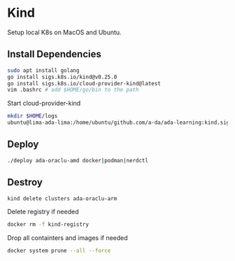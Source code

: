 # Kind

Setup local K8s on MacOS and Ubuntu.

## Install Dependencies

```bash
sudo apt install golang
go install sigs.k8s.io/kind@v0.25.0
go install sigs.k8s.io/cloud-provider-kind@latest
vim .bashrc # add $HOME/go/bin to the path
```

Start cloud-provider-kind

```bash
mkdir $HOME/logs
ubuntu@lima-ada-lima:/home/ubuntu/github.com/a-da/ada-learning:kind.sigs.k8s.io/kind.sigs.k8s.io$ nohup cloud-provider-kind &>> $HOME/logs/cloud-provider-kind.log &
```

## Deploy

```bash
./deploy ada-oraclu-amd docker|podman|nerdctl
```

## Destroy

```bash
kind delete clusters ada-oraclu-arm
```

Delete registry if needed

```bash
docker rm -f kind-registry
```

Drop all containters and images if needed

```bash
docker system prune --all --force
```

